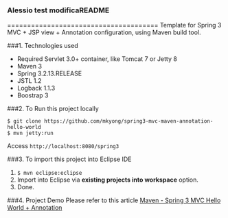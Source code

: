 
### Alessio test modificaREADME 

======================================
Template for Spring 3 MVC + JSP view + Annotation configuration, using Maven build tool.

###1. Technologies used
* Required Servlet 3.0+ container, like Tomcat 7 or Jetty 8
* Maven 3
* Spring 3.2.13.RELEASE
* JSTL 1.2
* Logback 1.1.3
* Boostrap 3

###2. To Run this project locally
```shell
$ git clone https://github.com/mkyong/spring3-mvc-maven-annotation-hello-world
$ mvn jetty:run
```
Access ```http://localhost:8080/spring3```

###3. To import this project into Eclipse IDE
1. ```$ mvn eclipse:eclipse```
2. Import into Eclipse via **existing projects into workspace** option.
3. Done.

###4. Project Demo
Please refer to this article [Maven - Spring 3 MVC Hello World + Annotation ](http://www.mkyong.com/spring3/spring-3-mvc-hello-world-example-annotation/)
